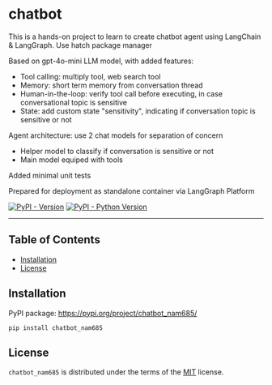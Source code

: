 # chatbot

This is a hands-on project to learn to create chatbot agent using LangChain & LangGraph.
Use hatch package manager

Based on gpt-4o-mini LLM model, with added features:
- Tool calling: multiply tool, web search tool
- Memory: short term memory from conversation thread
- Human-in-the-loop: verify tool call before executing, in case conversational topic is sensitive
- State: add custom state "sensitivity", indicating if conversation topic is sensitive or not

Agent architecture: use 2 chat models for separation of concern
- Helper model to classify if conversation is sensitive or not
- Main model equiped with tools

Added minimal unit tests

Prepared for deployment as standalone container via LangGraph Platform

[![PyPI - Version](https://img.shields.io/pypi/v/chatbot.svg)](https://pypi.org/project/chatbot)
[![PyPI - Python Version](https://img.shields.io/pypi/pyversions/chatbot.svg)](https://pypi.org/project/chatbot)

-----

## Table of Contents

- [Installation](#installation)
- [License](#license)

## Installation

PyPI package: https://pypi.org/project/chatbot_nam685/

```console
pip install chatbot_nam685
```

## License

`chatbot_nam685` is distributed under the terms of the [MIT](https://spdx.org/licenses/MIT.html) license.
